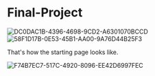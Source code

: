 
# Final-Project

![DC0DAC1B-4396-4698-9CD2-A6301070BCCD](https://user-images.githubusercontent.com/78737964/169881667-38b957ec-01b7-4abd-8246-42f0e410dd33.png)
![58F1D17B-0E53-45B1-AA00-9A76D44B25F3](https://user-images.githubusercontent.com/78737964/169881671-9d0b8000-90cd-42f3-8dc3-ba26e37d74c3.jpeg) 

That's how the starting page looks like.

![F74B7EC7-517C-4920-8096-EE42D6997FEC](https://user-images.githubusercontent.com/78737964/169881672-b2cb9d4d-2277-4626-b227-8fa79e7c7036.jpeg)
